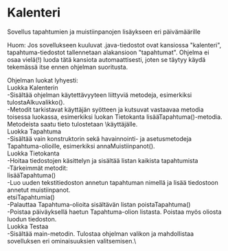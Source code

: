# Kalenteri
Sovellus tapahtumien ja muistiinpanojen lisäykseen eri päivämäärille

Huom: Jos sovellukseen kuuluvat .java-tiedostot ovat kansiossa "kalenteri", tapahtuma-tiedostot tallennetaan  alakansioon "tapahtumat". Ohjelma ei osaa vielä(!) luoda tätä kansiota automaattisesti, joten se täytyy käydä tekemässä itse ennen ohjelman suoritusta.


Ohjelman luokat lyhyesti:\
Luokka Kalenterin\
  -Sisältää ohjelman käytettävyyteen liittyviä metodeja, esimerkiksi tulostaAlkuvalikko().\
  -Metodit tarkistavat käyttäjän syötteen ja kutsuvat vastaavaa metodia toisessa luokassa, esimerkiksi luokan Tietokanta lisääTapahtuma()-metodia. Metodeista saatu tieto tulostetaan \käyttäjälle.\
Luokka Tapahtuma\
  -Sisältää vain konstruktorin sekä havainnointi- ja asetusmetodeja Tapahtuma-olioille, esimerkiksi annaMuistiinpanot().\
Luokka Tietokanta\
  -Hoitaa tiedostojen käsittelyn ja sisältää listan kaikista tapahtumista\
  -Tärkeimmät metodit:\
  lisääTapahtuma()\
    -Luo uuden tekstitiedoston annetun tapahtuman nimellä ja lisää tiedostoon annetut muistiinpanot.\
  etsiTapahtumia()\
    -Palauttaa Tapahtuma-olioita sisältävän listan
  poistaTapahtuma()\
    -Poistaa päiväyksellä haetun Tapahtuma-olion listasta. Poistaa myös oliosta luodun tiedoston.\
Luokka Testaa\
  -Sisältää main-metodin. Tulostaa ohjelman valikon ja mahdollistaa sovelluksen eri ominaisuuksien valitsemisen.\

